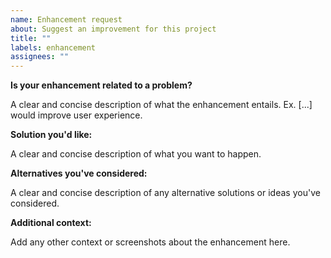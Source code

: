 ```yaml
---
name: Enhancement request
about: Suggest an improvement for this project
title: ""
labels: enhancement
assignees: ""
---
```


**Is your enhancement related to a problem?**

A clear and concise description of what the enhancement entails. Ex. [...] would improve user experience.

**Solution you'd like:**

A clear and concise description of what you want to happen.

**Alternatives you've considered:**

A clear and concise description of any alternative solutions or ideas you've considered.

**Additional context:**

Add any other context or screenshots about the enhancement here.